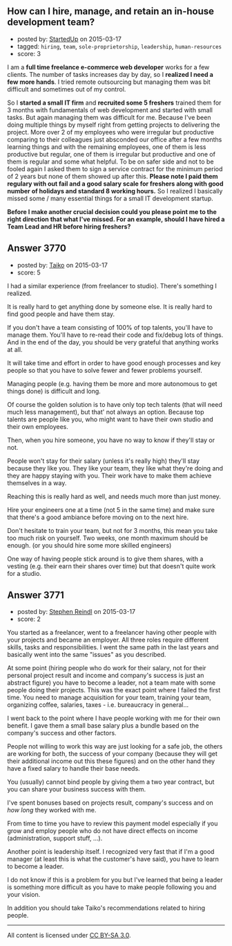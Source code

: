 ## How can I hire, manage, and retain an in-house development team?

- posted by: [StartedUp](https://stackexchange.com/users/5951324/startedup) on 2015-03-17
- tagged: `hiring`, `team`, `sole-proprietorship`, `leadership`, `human-resources`
- score: 3

I am a **full time freelance e-commerce web developer** works for a few clients. The number of tasks increases day by day, so I **realized I need a few more hands**. I tried remote outsourcing but managing them was bit difficult and sometimes out of my control. 

So I **started a small IT firm** and **recruited some 5 freshers** trained them for 3 months with fundamentals of web development and started with small tasks. But again managing them was difficult for me. Because I've been doing multiple things by myself right from getting projects to delivering the project. More over 2 of my employees who were irregular but productive comparing to their colleagues just absconded our office after a few months learning things and with the remaining employees, one of them is less productive but regular, one of them is irregular but productive and one of them is regular and some what helpful. To be on safer side and not to be fooled again I asked them to sign a service contract for the minimum period of 2 years but none of them showed up after this. **Please note I paid them regulary with out fail and a good salary scale for freshers along with good number of holidays and standard 8 working hours.** So I realized I basically missed some / many essential things for a small IT development startup. 

**Before I make another crucial decision could you please point me to the right direction that what I've missed. For an example, should I have hired a Team Lead and HR before hiring freshers?**


## Answer 3770

- posted by: [Taiko](https://stackexchange.com/users/334941/taiko) on 2015-03-17
- score: 5

I had a similar experience (from freelancer to studio). There's something I realized.

It is really hard to get anything done by someone else. It is really hard to find good people and have them stay.

If you don't have a team consisting of 100% of top talents, you'll have to manage them.
You'll have to re-read their code and fix/debug lots of things. And in the end of the day, you should be very grateful that anything works at all.

It will take time and effort in order to have good enough processes and key people so that you have to solve fewer and fewer problems yourself.

Managing people (e.g. having them be more and more autonomous to get things done) is difficult and long.

Of course the golden solution is to have only top tech talents (that will need much less management), but that' not always an option. Because top talents are people like you, who might want to have their own studio and their own employees.


Then, when you hire someone, you have no way to know if they'll stay or not.

People won't stay for their salary (unless it's really high) they'll stay because they like you. They like your team, they like what they're doing and they are happy staying with you. Their work have to make them achieve themselves in a way.

Reaching this is really hard as well, and needs much more than just money.

Hire your engineers one at a time (not 5 in the same time) and make sure that there's a good ambiance before moving on to the next hire.

Don't hesitate to train your team, but not for 3 months, this mean you take too much risk on yourself. Two weeks, one month maximum should be enough. (or you should hire some more skilled engineers)

One way of having people stick around is to give them shares, with a vesting (e.g. their earn their shares over time) but that doesn't quite work for a studio.


## Answer 3771

- posted by: [Stephen Reindl](https://stackexchange.com/users/2658624/stephen-reindl) on 2015-03-17
- score: 2

You started as a freelancer, went to a freelancer having other people with your projects and became an employer. All three roles require different skills, tasks and responsibilities. I went the same path in the last years and basically went into the same "issues" as you described. 

At some point (hiring people who do work for their salary, not for their personal project result and income and company's success is just an abstract figure) you have to become a leader, not a team mate with some people doing their projects. This was the exact point where I failed the first time. You need to manage acquisition for your team, training your team, organizing coffee, salaries, taxes - i.e. bureaucracy in general...

I went back to the point where I have people working with me for their own benefit. I  gave them a small base salary plus a bundle based on the company's success and other factors.

People not willing to work this way are just looking for a safe job, the others are working for both, the success of your company (because they will get their additional income out this these figures) and on the other hand they have a fixed salary to handle their base needs.

You (usually) cannot bind people by giving them a two year contract, but you can share your business success with them. 

I've spent bonuses based on projects result, company's success and on *how long* they worked with me.

From time to time you have to review this payment model especially if you grow and employ people who do not have direct effects on income (administration, support stuff, ...).

Another point is leadership itself. I recognized very fast that if I'm a good manager (at least this is what the customer's have said), you have to learn to become a leader.

I do not know if this is a problem for you but I've learned that being a leader is something more difficult as you have to make people following you and your vision.  

In addition you should take Taiko's recommendations related to hiring people.





---

All content is licensed under [CC BY-SA 3.0](https://creativecommons.org/licenses/by-sa/3.0/).
